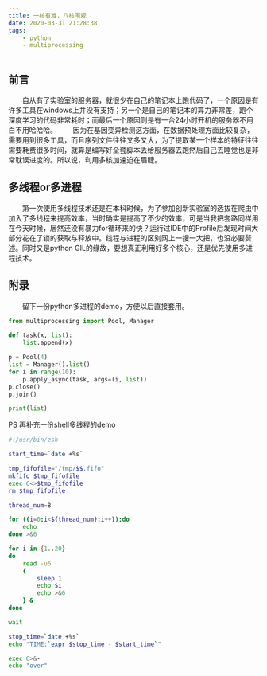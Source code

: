 ```yaml
---
title: 一核有难，八核围观
date: 2020-03-31 21:28:38
tags:
    - python
    - multiprocessing
---
```


## 前言
&emsp;&emsp;自从有了实验室的服务器，就很少在自己的笔记本上跑代码了，一个原因是有许多工具在windows上并没有支持；另一个是自己的笔记本的算力非常差，跑个深度学习的代码非常耗时；而最后一个原因则是有一台24小时开机的服务器不用白不用哈哈哈。
&emsp;&emsp;因为在基因变异检测这方面，在数据预处理方面比较复杂，需要用到很多工具，而且序列文件往往又多又大，为了提取某一个样本的特征往往需要耗费很多时间，就算是编写好全套脚本丢给服务器去跑然后自己去睡觉也是非常耽误进度的。所以说，利用多核加速迫在眉睫。

## 多线程or多进程
&emsp;&emsp;第一次使用多线程技术还是在本科时候，为了参加创新实验室的选拔在爬虫中加入了多线程来提高效率，当时确实是提高了不少的效率，可是当我把套路同样用在今天时候，居然还没有暴力for循环来的快？运行过IDE中的Profile后发现时间大部分花在了锁的获取与释放中。线程与进程的区别网上一搜一大把，也没必要赘述。同时又是python GIL的缘故，要想真正利用好多个核心，还是优先使用多进程技术。

## 附录
&emsp;&emsp;留下一份python多进程的demo，方便以后直接套用。
```python
from multiprocessing import Pool, Manager

def task(x, list):
    list.append(x)

p = Pool(4)
list = Manager().list()
for i in range(10):
    p.apply_async(task, args=(i, list))
p.close()
p.join()

print(list)
```

PS 再补充一份shell多线程的demo
```bash
#!/usr/bin/zsh

start_time=`date +%s`

tmp_fifofile="/tmp/$$.fifo"
mkfifo $tmp_fifofile
exec 6<>$tmp_fifofile
rm $tmp_fifofile

thread_num=8

for ((i=0;i<${thread_num};i++));do
    echo
done >&6

for i in {1..20}
do
    read -u6
    {
        sleep 1
        echo $i
        echo >&6
    } &
done

wait

stop_time=`date +%s`
echo "TIME:`expr $stop_time - $start_time`"

exec 6>&-
echo "over"
```